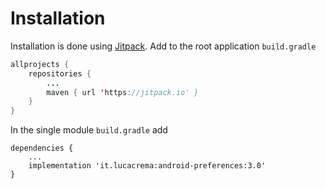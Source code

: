 # Installation

 Installation is done using [Jitpack](https://jitpack.io/). Add to the root application `build.gradle`

```java
allprojects {
    repositories {
        ...
        maven { url 'https://jitpack.io' }
    }
}
```

In the single module `build.gradle` add

```text
dependencies {
    ...
    implementation 'it.lucacrema:android-preferences:3.0'
}
```

